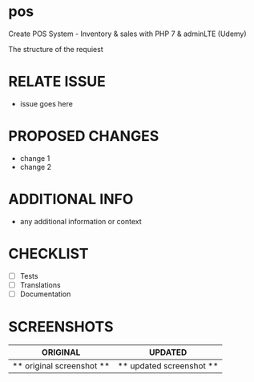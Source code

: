 # pos
Create POS System - Inventory &amp; sales with PHP 7 &amp; adminLTE (Udemy)

The structure of the requiest
# RELATE ISSUE
- issue goes here

# PROPOSED CHANGES
- change 1
- change 2

# ADDITIONAL INFO
- any additional information or context

# CHECKLIST
- [ ] Tests
- [ ] Translations
- [ ] Documentation
# SCREENSHOTS

ORIGINAL              |     UPDATED
:----------------------------:|:--------------------------:
** original screenshot  **    |    ** updated screenshot **


